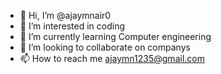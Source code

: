 - 👋 Hi, I’m @ajaymnair0
- 👀 I’m interested in coding
- 🌱 I’m currently learning Computer engineering 
- 💞️ I’m looking to collaborate on companys
- 📫 How to reach me ajaymn1235@gmail.com

<!---
ajaymnair0/ajaymnair0 is a ✨ special ✨ repository because its `README.md` (this file) appears on your GitHub profile.
You can click the Preview link to take a look at your changes.
--->
